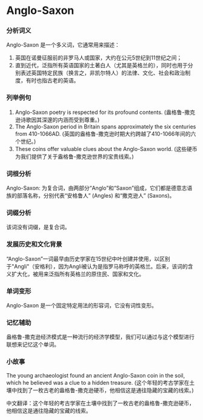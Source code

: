 # Anglo-Saxon

### 分析词义

  

Anglo-Saxon 是一个多义词，它通常用来描述：

  

1.  英国在诺曼征服前的非罗马人或国家，大约在公元5世纪到11世纪之间；
2.  直到近代，泛指所有英语国家的土著白人（尤其是英格兰的），同时也用于分别表述英国特定民族（换言之，非凯尔特人）的法律、文化、社会和政治制度，有时也指古老的英语。

  

### 列举例句

  

1.  Anglo-Saxon poetry is respected for its profound contents. (盎格鲁-撒克逊诗歌因其深邃的内涵而受到尊重。)
2.  The Anglo-Saxon period in Britain spans approximately the six centuries from 410-1066AD. (英国的盎格鲁-撒克逊时期大约跨越了410-1066年间的六个世纪。)
3.  These coins offer valuable clues about the Anglo-Saxon world. (这些硬币为我们提供了关于盎格鲁-撒克逊世界的宝贵线索。)

  

### 词根分析

  

Anglo-Saxon: 为复合词，由两部分“Anglo”和“Saxon”组成，它们都是德意志语族的部落名称，分别代表“安格鲁人” (Angles) 和“撒克逊人” (Saxons)。

  

### 词缀分析

  

该词没有词缀，是复合词。

  

### 发展历史和文化背景

  

“Anglo-Saxon”一词最早由历史学家在15世纪中叶创建并使用，以区别于"Angli"（安格利），因为Angli被认为是指罗马称呼的英格兰。后来，该词的含义扩大化，被用来泛指所有英格兰的原住民、国家和文化。

  

### 单词变形

  

Anglo-Saxon 是一个固定特定用法的形容词，它没有词性变形。

  

### 记忆辅助

  

盎格鲁-撒克逊经济模式是一种流行的经济学模型，我们可以通过与这个模型进行联想来记忆这个单词。

  

### 小故事

  

The young archaeologist found an ancient Anglo-Saxon coin in the soil, which he believed was a clue to a hidden treasure. (这个年轻的考古学家在土壤中找到了一枚古老的盎格鲁-撒克逊硬币，他相信这是通往隐藏的宝藏的线索。)

  

中文翻译：这个年轻的考古学家在土壤中找到了一枚古老的盎格鲁-撒克逊硬币，他相信这是通往隐藏的宝藏的线索。
